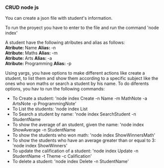 <h3>CRUD node js</h3>

You can create a json file with student's information.

To run the proyect you have to enter to the file and run the command 'node index'

A student have the following atributes and alias as follows:<br>
<strong>Atribute: </strong> Name <strong> Alias: </strong>-n <br>
<strong>Atribute: </strong> Maths <strong> Alias: </strong>-m <br>
<strong>Atribute: </strong> Arts <strong> Alias: </strong>-a <br>
<strong>Atribute: </strong> Programming <strong> Alias: </strong>-p <br>

Using yargs, you have options to make different actions like create a student, to list them and show them according to a specific subject like the ones who won maths or search a student by his name. To do diferents options, you hav to run the following commands:

<ul>
<li>
     To Create a student: 'node index Create -n Name -m MathNote -a ArtsNote -p ProgrammingNote'
</li>
<li>
     To List the students: 'node index List
</li>
<li>
     To Search a student by name: 'node index SearchStudent -n StudentName
</li>
<li>
     To show the average of an student, given the name: 'node index ShowAverage -n StudentName 
</li>
<li>
     To show the students who won math: 'node index ShowWinnersMath'
</li>
<li>
     To show the students who have an average greater than or equal to 3: 'node index ShowWinners'
</li>

<li>
     To update the calification of a student: 'node index Update -n StudentName -t Theme -c Calification'
</li>

<li>
     To delete a student: 'node index Delete -n StudentName'
</li>
</ul>
